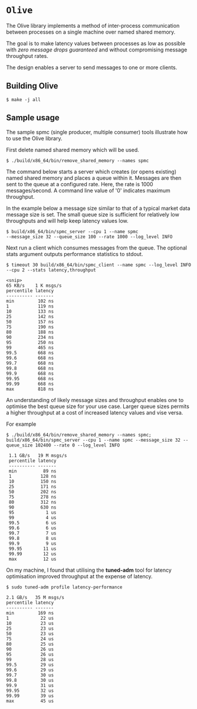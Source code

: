 # `Olive`

The Olive library implements a method of inter-process communication between processes on a single machine over named shared memory.

The goal is to make latency values between processes as low as possible with *zero message drops guaranteed* and without compromising message throughput rates.

The design enables a server to send messages to one or more clients.

## Building Olive
```
$ make -j all
```

## Sample usage

The sample spmc (single producer, multiple consumer) tools illustrate how to use the Olive library.

First delete named shared memory which will be used.

```
$ ./build/x86_64/bin/remove_shared_memory --names spmc
```

The command below starts a server which creates (or opens existing) named shared memory and places a queue within it. Messages are then sent to the queue at a configured rate. Here, the rate is 1000 messages/second. A command line value of '0' indicates maximum throughput.

In the example below a message size similar to that of a typical market data message size is set. The small queue size is sufficient for relatively low throughputs and will help keep latency values low.

```
$ build/x86_64/bin/spmc_server --cpu 1 --name spmc
--message_size 32 --queue_size 100 --rate 1000 --log_level INFO
```
Next run a client which consumes messages from the queue. The optional stats argument outputs performance statistics to stdout.
```
$ timeout 30 build/x86_64/bin/spmc_client --name spmc --log_level INFO --cpu 2 --stats latency,throughput

<snip>
65 KB/s    1 K msgs/s
percentile latency
---------- -------
min         102 ns
1           119 ns
10          133 ns
25          142 ns
50          157 ns
75          190 ns
80          188 ns
90          234 ns
95          250 ns
99          465 ns
99.5        668 ns
99.6        668 ns
99.7        668 ns
99.8        668 ns
99.9        668 ns
99.95       668 ns
99.99       668 ns
max         818 ns
```
An understanding of likely message sizes and throughput enables one to optimise the best queue size for your use case. Larger queue sizes permits a higher throughput at a cost of increased latency values and vise versa.

For example
```
$ ./build/x86_64/bin/remove_shared_memory --names spmc; build/x86_64/bin/spmc_server --cpu 1 --name spmc --message_size 32 --queue_size 102400 --rate 0 --log_level INFO

 1.1 GB/s   19 M msgs/s
 percentile latency
 ---------- -------
 min          89 ns
 1           128 ns
 10          150 ns
 25          171 ns
 50          202 ns
 75          278 ns
 80          312 ns
 90          630 ns
 95            1 us
 99            4 us
 99.5          6 us
 99.6          6 us
 99.7          7 us
 99.8          8 us
 99.9          9 us
 99.95        11 us
 99.99        12 us
 max          12 us
```

On my machine, I found that utilising the **tuned-adm** tool for latency optimisation improved throughput at the expense of latency.

```
$ sudo tuned-adm profile latency-performance
```

```
2.1 GB/s   35 M msgs/s
percentile latency
---------- -------
min         169 ns
1            22 us
10           23 us
25           23 us
50           23 us
75           24 us
80           25 us
90           26 us
95           26 us
99           28 us
99.5         29 us
99.6         29 us
99.7         30 us
99.8         30 us
99.9         31 us
99.95        32 us
99.99        39 us
max          45 us
```
